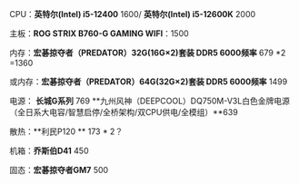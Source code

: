





CPU：**英特尔(Intel) i5-12400**  1600/ **英特尔(Intel) i5-12600K** 2000

主板：**ROG STRIX B760-G GAMING WIFI**：1500

内存：**宏碁掠夺者（PREDATOR）32G(16G×2)套装 DDR5 6000频率** 679 *2 =1360

或内存：**宏碁掠夺者（PREDATOR）64G(32G×2)套装 DDR5 6000频率** 1499

电源： **长城G系列** 769 **九州风神（DEEPCOOL）DQ750M-V3L白色金牌电源（全日系大电容/智慧启停/全桥架构/双CPU供电/全模组）**639

散热：**利民P120 ** 173 * 2？

机箱：**乔斯伯D41** 450

固态：**宏碁掠夺者GM7** 500

